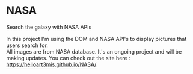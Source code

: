 # NASA
Search the galaxy with NASA APIs

In this project I'm using the DOM and NASA API's to display pictures that users search for.  
All images are from NASA database.
It's an ongoing project and will be making updates.  You can check out the site here : https://helloart3mis.github.io/NASA/
